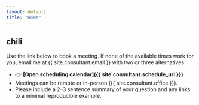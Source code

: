 ```yaml
---
layout: default
title: "Home"
---
```


## chili

Use the link below to book a meeting. If none of the available times work for you, email me at {{ site.consultant.email }} with two or three alternatives.

- 👉 **[Open scheduling calendar]({{ site.consultant.schedule_url }})**
- Meetings can be remote or in-person ({{ site.consultant.office }}).
- Please include a 2–3 sentence summary of your question and any links to a minimal reproducible example.
